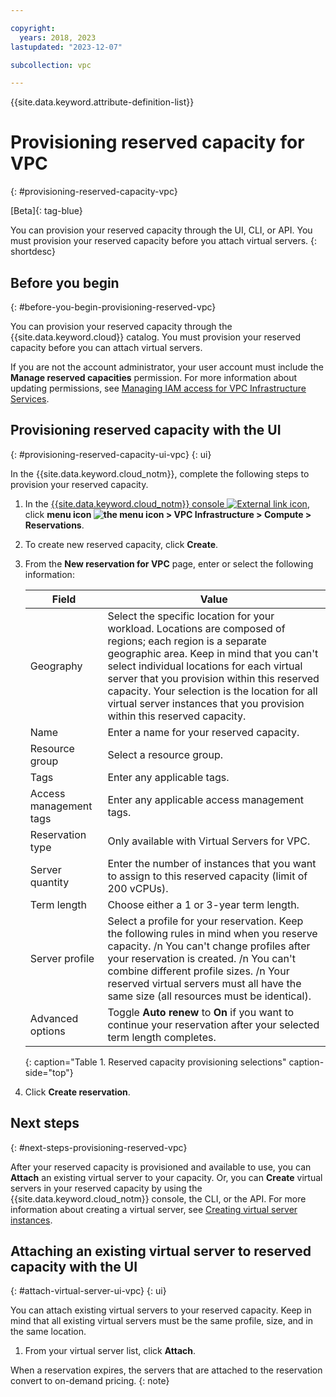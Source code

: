 ```yaml
---

copyright:
  years: 2018, 2023
lastupdated: "2023-12-07"

subcollection: vpc

---
```


{{site.data.keyword.attribute-definition-list}}

# Provisioning reserved capacity for VPC
{: #provisioning-reserved-capacity-vpc}

[Beta]{: tag-blue}

You can provision your reserved capacity through the UI, CLI, or API. You must provision your reserved capacity before you attach virtual servers.
{: shortdesc}

## Before you begin
{: #before-you-begin-provisioning-reserved-vpc}

You can provision your reserved capacity through the {{site.data.keyword.cloud}} catalog. You must provision your reserved capacity before you can attach virtual servers.

If you are not the account administrator, your user account must include the **Manage reserved capacities** permission. For more information about updating permissions, see [Managing IAM access for VPC Infrastructure Services](/docs/vpc?topic=vpc-iam-getting-started).

## Provisioning reserved capacity with the UI
{: #provisioning-reserved-capacity-ui-vpc}
{: ui}

In the {{site.data.keyword.cloud_notm}}, complete the following steps to provision your reserved capacity.

1. In the [{{site.data.keyword.cloud_notm}} console ![External link icon](../icons/launch-glyph.svg "External link icon")](/login), click **menu icon ![the menu icon ](../icons/icon_hamburger.svg) > VPC Infrastructure > Compute > Reservations**.
2. To create new reserved capacity, click **Create**.
3. From the **New reservation for VPC** page, enter or select the following information:

   | Field                   | Value               |
   | ----------------------- | ------------------- |
   | Geography               | Select the specific location for your workload. Locations are composed of regions; each region is a separate geographic area. Keep in mind that you can't select individual locations for each virtual server that you provision within this reserved capacity. Your selection is the location for all virtual server instances that you provision within this reserved capacity. |
   | Name                    | Enter a name for your reserved capacity. |
   | Resource group          | Select a resource group. |
   | Tags                    | Enter any applicable tags. |
   | Access management tags  | Enter any applicable access management tags. |
   | Reservation type        | Only available with Virtual Servers for VPC. |
   | Server quantity         | Enter the number of instances that you want to assign to this reserved capacity (limit of 200 vCPUs). |
   | Term length             | Choose either a 1 or 3-year term length. |
   | Server profile          | Select a profile for your reservation. Keep the following rules in mind when you reserve capacity.  /n You can't change profiles after your reservation is created.  /n You can't combine different profile sizes.  /n Your reserved virtual servers must all have the same size (all resources must be identical). |
   | Advanced options | Toggle **Auto renew** to **On** if you want to continue your reservation after your selected term length completes. |
   {: caption="Table 1. Reserved capacity provisioning selections" caption-side="top"}

4. Click **Create reservation**.

## Next steps
{: #next-steps-provisioning-reserved-vpc}

After your reserved capacity is provisioned and available to use, you can **Attach** an existing virtual server to your capacity. Or, you can **Create** virtual servers in your reserved capacity by using the {{site.data.keyword.cloud_notm}} console, the CLI, or the API. For more information about creating a virtual server, see [Creating virtual server instances](/docs/vpc?topic=vpc-creating-virtual-servers).

## Attaching an existing virtual server to reserved capacity with the UI
{: #attach-virtual-server-ui-vpc}
{: ui}

You can attach existing virtual servers to your reserved capacity. Keep in mind that all existing virtual servers must be the same profile, size, and in the same location.

1. From your virtual server list, click **Attach**.

When a reservation expires, the servers that are attached to the reservation convert to on-demand pricing.
{: note}
